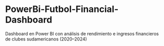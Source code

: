 # PowerBi-Futbol-Financial-Dashboard
Dashboard en Power BI con análisis de rendimiento e ingresos financieros de clubes sudamericanos (2020–2024)

